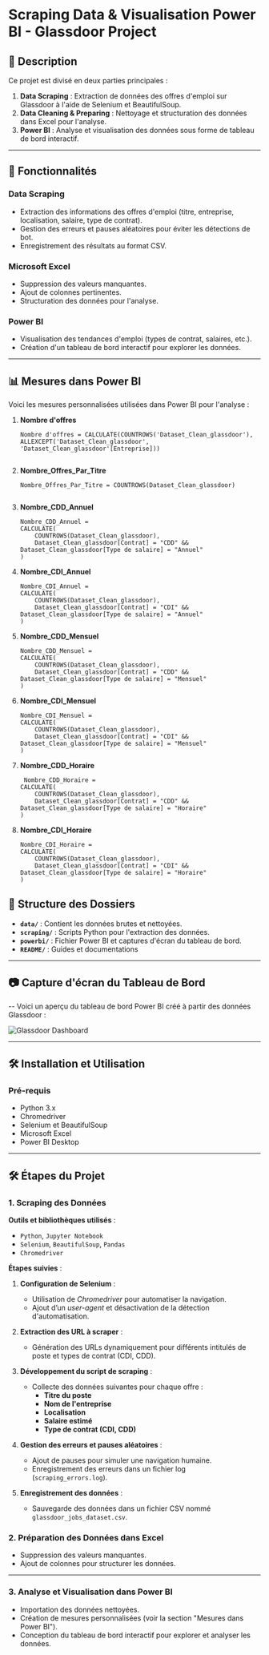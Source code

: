 # Scraping Data & Visualisation Power BI - Glassdoor Project

## 📝 Description
Ce projet est divisé en deux parties principales :

1. **Data Scraping** : Extraction de données des offres d'emploi sur Glassdoor à l'aide de Selenium et BeautifulSoup.
2. **Data Cleaning & Preparing** : Nettoyage et structuration des données dans Excel pour l'analyse.
3. **Power BI** : Analyse et visualisation des données sous forme de tableau de bord interactif.

---

## 🚀 Fonctionnalités

### **Data Scraping**
- Extraction des informations des offres d'emploi (titre, entreprise, localisation, salaire, type de contrat).
- Gestion des erreurs et pauses aléatoires pour éviter les détections de bot.
- Enregistrement des résultats au format CSV.

### **Microsoft Excel**
- Suppression des valeurs manquantes.
- Ajout de colonnes pertinentes.
- Structuration des données pour l'analyse.

### **Power BI**
- Visualisation des tendances d'emploi (types de contrat, salaires, etc.).
- Création d'un tableau de bord interactif pour explorer les données.

---

## 📊 Mesures dans Power BI

Voici les mesures personnalisées utilisées dans Power BI pour l'analyse :

1. **Nombre d'offres**
   ```DAX
   Nombre d'offres = CALCULATE(COUNTROWS('Dataset_Clean_glassdoor'), ALLEXCEPT('Dataset_Clean_glassdoor', 'Dataset_Clean_glassdoor'[Entreprise]))


2. **Nombre_Offres_Par_Titre**
   ```DAX
   Nombre_Offres_Par_Titre = COUNTROWS(Dataset_Clean_glassdoor)


3. **Nombre_CDD_Annuel**
   ```DAX
   Nombre_CDD_Annuel = 
   CALCULATE(
       COUNTROWS(Dataset_Clean_glassdoor),
       Dataset_Clean_glassdoor[Contrat] = "CDD" && Dataset_Clean_glassdoor[Type de salaire] = "Annuel"
   )

4. **Nombre_CDI_Annuel**
   ```DAX
   Nombre_CDI_Annuel = 
   CALCULATE(
       COUNTROWS(Dataset_Clean_glassdoor),
       Dataset_Clean_glassdoor[Contrat] = "CDI" && Dataset_Clean_glassdoor[Type de salaire] = "Annuel"
   )

5. **Nombre_CDD_Mensuel**
   ```DAX
   Nombre_CDD_Mensuel = 
   CALCULATE(
       COUNTROWS(Dataset_Clean_glassdoor),
       Dataset_Clean_glassdoor[Contrat] = "CDD" && Dataset_Clean_glassdoor[Type de salaire] = "Mensuel"
   )

6. **Nombre_CDI_Mensuel**
   ```DAX
   Nombre_CDI_Mensuel = 
   CALCULATE(
       COUNTROWS(Dataset_Clean_glassdoor),
       Dataset_Clean_glassdoor[Contrat] = "CDI" && Dataset_Clean_glassdoor[Type de salaire] = "Mensuel"
   )

7. **Nombre_CDD_Horaire**
   ```DAX
    Nombre_CDD_Horaire = 
   CALCULATE(
       COUNTROWS(Dataset_Clean_glassdoor),
       Dataset_Clean_glassdoor[Contrat] = "CDD" && Dataset_Clean_glassdoor[Type de salaire] = "Horaire"
   )
8. **Nombre_CDI_Horaire**
   ```DAX
   Nombre_CDI_Horaire = 
   CALCULATE(
       COUNTROWS(Dataset_Clean_glassdoor),
       Dataset_Clean_glassdoor[Contrat] = "CDI" && Dataset_Clean_glassdoor[Type de salaire] = "Horaire"
   )
## 📁 Structure des Dossiers  
- **`data/`** : Contient les données brutes et nettoyées.  
- **`scraping/`** : Scripts Python pour l'extraction des données.  
- **`powerbi/`** : Fichier Power BI et captures d'écran du tableau de bord.  
- **`README/`** : Guides et documentations   

---

## 📷 Capture d'écran du Tableau de Bord
-- Voici un aperçu du tableau de bord Power BI créé à partir des données Glassdoor :

![Glassdoor Dashboard](images/dashhbord_jobs_screen.png)

 

---


## 🛠️ Installation et Utilisation  

### Pré-requis  
- Python 3.x
- Chromedriver 
- Selenium et BeautifulSoup
- Microsoft Excel
- Power BI Desktop  


---

## 🛠️ Étapes du Projet  

### **1. Scraping des Données**  
**Outils et bibliothèques utilisés** :  
- `Python`, `Jupyter Notebook`  
- `Selenium`, `BeautifulSoup`, `Pandas`  
- `Chromedriver`  

**Étapes suivies** :  
1. **Configuration de Selenium** :  
   - Utilisation de *Chromedriver* pour automatiser la navigation.  
   - Ajout d’un *user-agent* et désactivation de la détection d'automatisation.  

2. **Extraction des URL à scraper** :  
   - Génération des URLs dynamiquement pour différents intitulés de poste et types de contrat (CDI, CDD).  

3. **Développement du script de scraping** :  
   - Collecte des données suivantes pour chaque offre :  
     - **Titre du poste**  
     - **Nom de l'entreprise**  
     - **Localisation**  
     - **Salaire estimé**  
     - **Type de contrat (CDI, CDD)**  

4. **Gestion des erreurs et pauses aléatoires** :  
   - Ajout de pauses pour simuler une navigation humaine.  
   - Enregistrement des erreurs dans un fichier log (`scraping_errors.log`).  

5. **Enregistrement des données** :  
   - Sauvegarde des données dans un fichier CSV nommé `glassdoor_jobs_dataset.csv`.  


### 2. Préparation des Données dans Excel
- Suppression des valeurs manquantes.  
- Ajout de colonnes pour structurer les données.  

---

### 3. Analyse et Visualisation dans Power BI
- Importation des données nettoyées.  
- Création de mesures personnalisées (voir la section "Mesures dans Power BI").  
- Conception du tableau de bord interactif pour explorer et analyser les données.  
